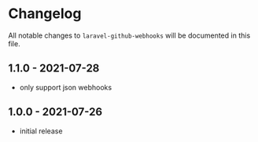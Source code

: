 # Changelog

All notable changes to `laravel-github-webhooks` will be documented in this file.

## 1.1.0 - 2021-07-28

- only support json webhooks

## 1.0.0 - 2021-07-26

- initial release
